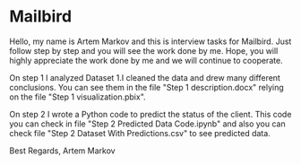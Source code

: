 # Mailbird
Hello, my name is Artem Markov and this is interview tasks for Mailbird. Just follow step by step and you will see the work done by me.
Hope, you will highly appreciate the work done by me and we will continue to cooperate.

On step 1 I analyzed Dataset 1.I cleaned the data and drew many different conclusions. You can see them in the file "Step 1 description.docx" relying on the file "Step 1 visualization.pbix".

On step 2 I wrote a Python code to predict the status of the client. This code you can check in file "Step 2 Predicted Data Code.ipynb" and also you can check file "Step 2 Dataset With Predictions.csv" to see predicted data.

Best Regards,
Artem Markov
